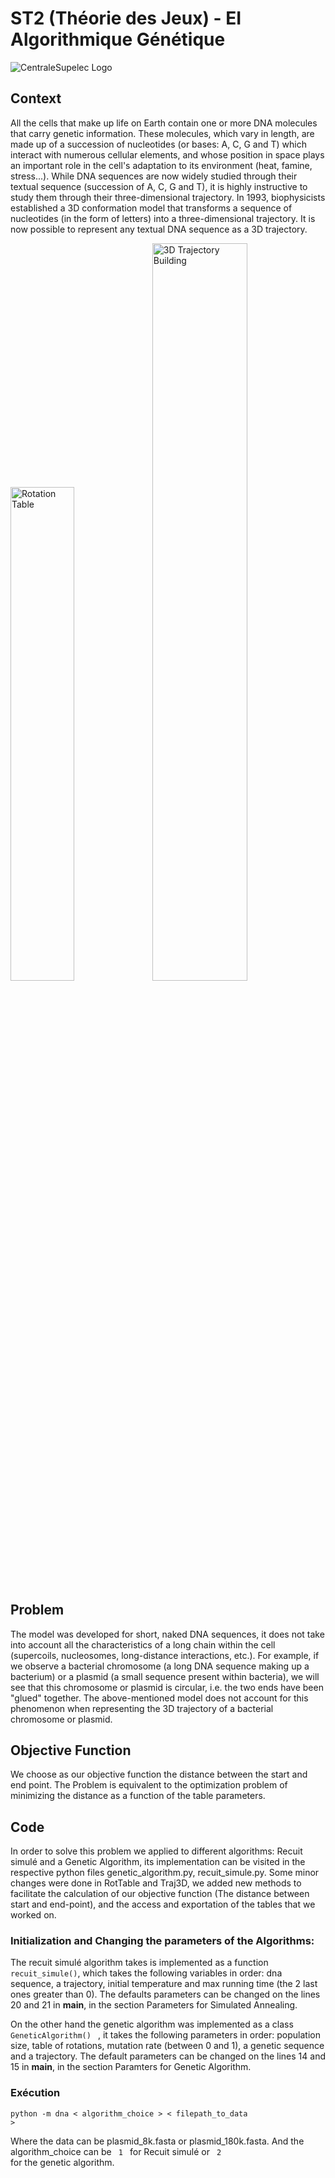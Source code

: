 # ST2 (Théorie des Jeux) - EI Algorithmique Génétique

![CentraleSupelec Logo](https://www.centralesupelec.fr/sites/all/themes/cs_theme/medias/common/images/intro/logo_nouveau.jpg)

## Context
All the cells that make up life on Earth contain one or more DNA molecules that carry genetic information. These molecules, which vary in length, are made up of a succession of nucleotides (or bases: A, C, G and T) which interact with numerous cellular elements, and whose position in space plays an important role in the cell's adaptation to its environment (heat, famine, stress...). While DNA sequences are now widely studied through their textual sequence (succession of A, C, G and T), it is highly instructive to study them through their three-dimensional trajectory. In 1993, biophysicists established a 3D conformation model that transforms a sequence of nucleotides (in the form of letters) into a three-dimensional trajectory. It is now possible to represent any textual DNA sequence as a 3D trajectory.

<img src="documents/RotTable.png" alt="Rotation Table" width="45%"/><img src="documents/Traj3D.png" alt="3D Trajectory Building" width="55%"/>

## Problem
The model was developed for short, naked DNA sequences, it does not take into account all the characteristics of a long chain within the cell (supercoils, nucleosomes, long-distance interactions, etc.). For example, if we observe a bacterial chromosome (a long DNA sequence making up a bacterium) or a plasmid (a small sequence present within bacteria), we will see that this chromosome or plasmid is circular, i.e. the two ends have been "glued" together. The above-mentioned model does not account for this phenomenon when representing the 3D trajectory of a bacterial chromosome or plasmid.

## Objective Function
We choose as our objective function the distance between the start and end point. The Problem is equivalent to the optimization problem of minimizing the distance as a function of the table parameters.

## Code
In order to solve this problem we applied to different algorithms: Recuit simulé and a Genetic Algorithm, its implementation can be visited in the respective python files genetic_algorithm.py, recuit_simule.py. Some minor changes were done in RotTable and Traj3D, we added new methods to facilitate the calculation of our objective function (The distance between start and end-point), and the access and exportation of the tables that we worked on.

### Initialization and Changing the parameters of the Algorithms:

The recuit simulé algorithm takes is implemented as a function <code>recuit_simule()</code>, which takes the following variables in order: dna sequence, a trajectory, initial temperature and max running time (the 2 last ones greater than 0). The defaults parameters can be changed on the lines 20 and 21 in __main__, in the section Parameters for Simulated Annealing.

On the other hand the genetic algorithm was implemented as a class <code> GeneticAlgorithm() </code> , it takes the following parameters in order: population size, table of rotations, mutation rate (between 0 and 1), a genetic sequence and a trajectory. The default parameters can be changed on the lines 14 and 15 in __main__, in the section Paramters for Genetic Algorithm.

### Exécution
<code>python -m dna < algorithm_choice > < filepath_to_data > </code>

Where the data can be plasmid_8k.fasta or plasmid_180k.fasta. And the algorithm_choice can be <code> 1 </code> for Recuit simulé or <code> 2 </code> for the genetic algorithm.
